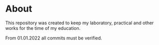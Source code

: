 # About
This repository was created to keep my laboratory, practical and other works for the time of my education.

From 01.01.2022 all commits must be verified.
